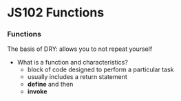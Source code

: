 # JS102 Functions

### Functions
The basis of DRY: allows you to not repeat yourself

* What is a function and characteristics?
    * block of code designed to perform a particular task
    * usually includes a return statement
    * __define__ and then
    * __invoke__